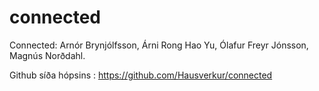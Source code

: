 # connected

Connected:
Arnór Brynjólfsson,
Árni Rong Hao Yu,
Ólafur Freyr Jónsson,
Magnús Norðdahl.

Github síða hópsins : https://github.com/Hausverkur/connected
